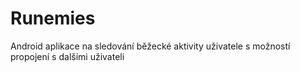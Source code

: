 # Runemies

Android aplikace na sledování běžecké aktivity uživatele s možností propojení s dalšími uživateli